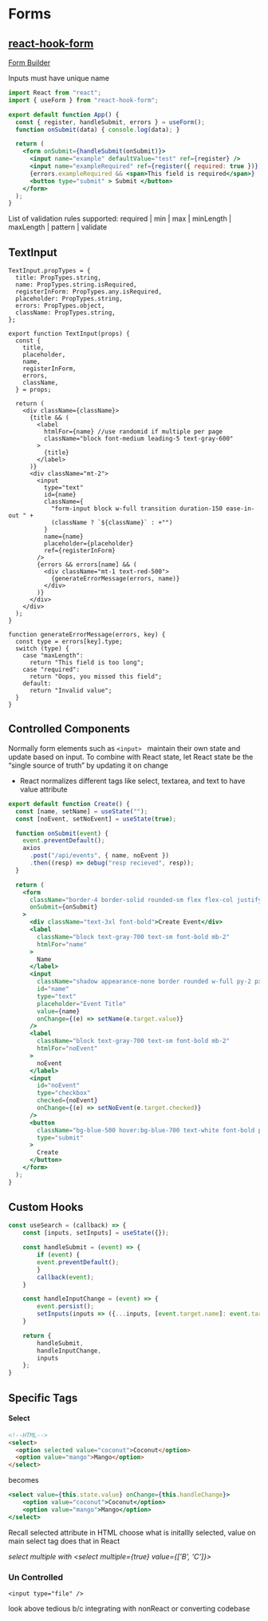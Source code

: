 # Forms

## [react-hook-form](https://react-hook-form.com/get-started)

[Form Builder](https://react-hook-form.com/form-builder/)

Inputs must have unique name

```jsx
import React from "react";
import { useForm } from "react-hook-form";

export default function App() {
  const { register, handleSubmit, errors } = useForm();
  function onSubmit(data) { console.log(data); }

  return (
    <form onSubmit={handleSubmit(onSubmit)}>
      <input name="example" defaultValue="test" ref={register} />
      <input name="exampleRequired" ref={register({ required: true })} />
      {errors.exampleRequired && <span>This field is required</span>}
      <button type="submit" > Submit </button>
    </form>
  );
}
```

List of validation rules supported: required | min | max | minLength | maxLength | pattern | validate

## TextInput

```react
TextInput.propTypes = {
  title: PropTypes.string,
  name: PropTypes.string.isRequired,
  registerInForm: PropTypes.any.isRequired,
  placeholder: PropTypes.string,
  errors: PropTypes.object,
  className: PropTypes.string,
};

export function TextInput(props) {
  const {
    title,
    placeholder,
    name,
    registerInForm,
    errors,
    className,
  } = props;

  return (
    <div className={className}>
      {title && (
        <label
          htmlFor={name} //use randomid if multiple per page
          className="block font-medium leading-5 text-gray-600"
        >
          {title}
        </label>
      )}
      <div className="mt-2">
        <input
          type="text"
          id={name}
          className={
            "form-input block w-full transition duration-150 ease-in-out " +
            (className ? `${className}` : +"")
          }
          name={name}
          placeholder={placeholder}
          ref={registerInForm}
        />
        {errors && errors[name] && (
          <div className="mt-1 text-red-500">
            {generateErrorMessage(errors, name)}
          </div>
        )}
      </div>
    </div>
  );
}

function generateErrorMessage(errors, key) {
  const type = errors[key].type;
  switch (type) {
    case "maxLength":
      return "This field is too long";
    case "required":
      return "Oops, you missed this field";
    default:
      return "Invalid value";
  }
}
```

## Controlled Components

Normally form elements such as `<input> `  maintain their own state and update based on input. To combine with React state, let React state be the “single source of truth” by updating it on change

- React normalizes different tags like select, textarea, and text to have value attribute

```jsx
export default function Create() {
  const [name, setName] = useState("");
  const [noEvent, setNoEvent] = useState(true);

  function onSubmit(event) {
    event.preventDefault();
    axios
      .post("/api/events", { name, noEvent })
      .then((resp) => debug("resp recieved", resp));
  }

  return (
    <form
      className="border-4 border-solid rounded-sm flex flex-col justify-center items-center p-6 mb-4"
      onSubmit={onSubmit}
    >
      <div className="text-3xl font-bold">Create Event</div>
      <label
        className="block text-gray-700 text-sm font-bold mb-2"
        htmlFor="name"
      >
        Name
      </label>
      <input
        className="shadow appearance-none border rounded w-full py-2 px-3 text-gray-700 leading-tight focus:outline-none focus:shadow-outline"
        id="name"
        type="text"
        placeholder="Event Title"
        value={name}
        onChange={(e) => setName(e.target.value)}
      />
      <label
        className="block text-gray-700 text-sm font-bold mb-2"
        htmlFor="noEvent"
      >
        noEvent
      </label>
      <input
        id="noEvent"
        type="checkbox"
        checked={noEvent}
        onChange={(e) => setNoEvent(e.target.checked)}
      />
      <button
        className="bg-blue-500 hover:bg-blue-700 text-white font-bold py-2 px-4 rounded focus:outline-none focus:shadow-outline"
        type="submit"
      >
        Create
      </button>
    </form>
  );
}
```

## Custom Hooks

```jsx
const useSearch = (callback) => {
    const [inputs, setInputs] = useState({});

    const handleSubmit = (event) => {
        if (event) {
        event.preventDefault();
        }
        callback(event);
    }

    const handleInputChange = (event) => {
        event.persist();
        setInputs(inputs => ({...inputs, [event.target.name]: event.target.value}));
    }

    return {
        handleSubmit,
        handleInputChange,
        inputs
    };
}
```

## Specific Tags

#### Select

```html
<!--HTML-->
<select>
  <option selected value="coconut">Coconut</option>
  <option value="mango">Mango</option>
</select>
```

becomes

```jsx
<select value={this.state.value} onChange={this.handleChange}>
    <option value="coconut">Coconut</option>
    <option value="mango">Mango</option>
</select>
```

Recall selected attribute in HTML choose what is initallly selected, value on main select tag does that in React

*select multiple with <select multiple={true} value={['B', 'C']}>*

### Un Controlled

`<input type="file" />` 

look above tedious b/c integrating with nonReact or converting codebase